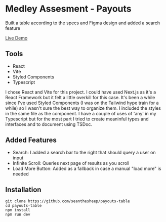 # Medley Assesment - Payouts

Built a table according to the specs and Figma design and added a search feature

[Live Demo](https://medley-table.web.app/)

## Tools

- React
- Vite
- Styled Components
- Typescript

I chose React and Vite for this project. I could have used Next.js as it's a React Framework but it felt a little overkill for this case. It's been a while since I've used Styled Components (I was on the Tailwind hype train for a while) so I wasn't sure the best way to organize them. I included the styles in the same file as the component. I have a couple of uses of 'any' in my Typescript but for the most part I tried to create meaninful types and interfaces and to document using TSDoc.

## Added Features

- Search: I added a search bar to the right that should query a user on input
- Infinite Scroll: Queries next page of results as you scroll
- Load More Button: Added as a fallback in case a manual "load more" is needed

## Installation
```
git clone https://github.com/seanthesheep/payouts-table
cd payouts-table
npm install
npm run dev
```
